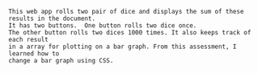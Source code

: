 

    This web app rolls two pair of dice and displays the sum of these results in the document. 
    It has two buttons.  One button rolls two dice once. 
    The other button rolls two dices 1000 times. It also keeps track of each result 
    in a array for plotting on a bar graph. From this assessment, I learned how to 
    change a bar graph using CSS.
